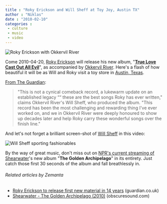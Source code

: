 ```yaml
---
title : "Roky Erickson and Will Sheff at Toy Joy, Austin TX"
author : "Niklas"
date : "2010-02-10"
categories : 
 - culture
 - music
 - video
---
```


![Roky Erickson with Okkervil River](https://niklasblog.com/wp-content/2010-02-10-roky.jpg)

Come 2010-04-20, [Roky Erickson](http://www.rokyerickson.net) will release his new album, "[**True Love Cast Out All Evil**](http://www.amazon.com/True-Love-Cast-Out-Evil/dp/B0035YPYPO)", as accompanied by [Okkervil River](http://www.okkervilriver.com). Here's a flash of how beautiful it will be as Will and Roky visit a toy store in [Austin, Texas](http://en.wikipedia.org/wiki/Austin%2C_Texas "Austin, Texas").

[From The Guardian](http://www.guardian.co.uk/music/2010/jan/13/roky-erickson-release-new-material):

> "This is not a cynical comeback record, a lukewarm update on an established legacy ““ these are the best songs Roky has ever written," claims Okkervil River's Will Sheff, who produced the album. "This record has been the most challenging and rewarding thing I've ever worked on, and we in Okkervil River were deeply honoured to show up decades later and help Roky carry these wonderful songs over the finish line."

And let's not forget a brilliant screen-shot of [Will Sheff](http://en.wikipedia.org/wiki/Will_Sheff "Will Sheff") in this video:

![Will Sheff sporting fashionables](https://niklasblog.com/wp-content/2010-02-10-willglasses.jpg)

By the way of great music, don't miss out on [NPR's current streaming of](http://www.npr.org/templates/story/story.php?storyId=123406907) [Shearwater](http://www.shearwatermusic.com)'s new album "**The Golden Archipelago**" in its entirety. Just catch those first 30 seconds of the album and fall breathlessly in.

###### Related articles by Zemanta

- [Roky Erickson to release first new material in 14 years](http://r.zemanta.com/?u=http%3A//www.guardian.co.uk/music/2010/jan/13/roky-erickson-release-new-material&a=11481591&rid=819e7e02-8c9e-4b2a-8ff7-6959254dad62&e=5bbad45cd09b4f3c3d70249fdcd9a0b1) (guardian.co.uk)
- [Shearwater - The Golden Archipelago (2010)](http://obscuresound.com/?p=3958) (obscuresound.com)
